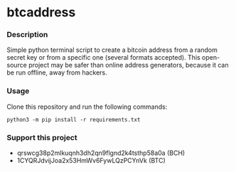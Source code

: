 # btcaddress
### Description
Simple python terminal script to create a bitcoin address from a random secret key or from a specific one (several formats accepted). This open-source project may be safer than online address generators, because it can be run offline, away from hackers.

### Usage
Clone this repository and run the following commands:
```
python3 -m pip install -r requirements.txt
```

### Support this project
* qrswcg38p2mlkuqnh3dh2qn9flgnd2k4tsthp58a0a (BCH)
* 1CYQRJdvijJoa2x53HmWv6FywLQzPCYnVk (BTC)
